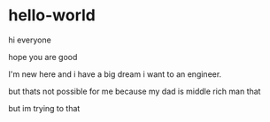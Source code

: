 # hello-world


hi everyone

hope you are good

I'm new here and i have a big dream i want to an engineer.

but thats not possible for me
because my dad is middle rich man that

but im trying to that 

